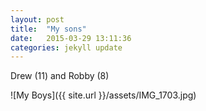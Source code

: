 ```yaml
---
layout: post
title:  "My sons"
date:   2015-03-29 13:11:36
categories: jekyll update
---
```

  Drew (11)  and Robby (8)

  ![My Boys]({{ site.url }}/assets/IMG_1703.jpg)

